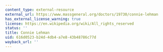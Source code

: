 ```yaml
---
content_type: external-resource
external_url: https://www.massgeneral.org/doctors/19730/connie-lehman
has_external_license_warning: true
license: https://en.wikipedia.org/wiki/All_rights_reserved
status: ''
title: Connie Lehman
uid: 616d0523-b24d-4db4-a7e8-43b48786c77d
wayback_url: ''
---
```

